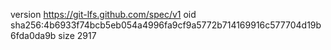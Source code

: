 version https://git-lfs.github.com/spec/v1
oid sha256:4b6933f74bcb5eb054a4996fa9cf9a5772b714169916c577704d19b6fda0da9b
size 2917
